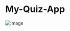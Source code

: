 # My-Quiz-App
![image](https://user-images.githubusercontent.com/57724386/214130282-39be0b3e-e717-4e3a-b6d6-0977b3ba1484.png)
